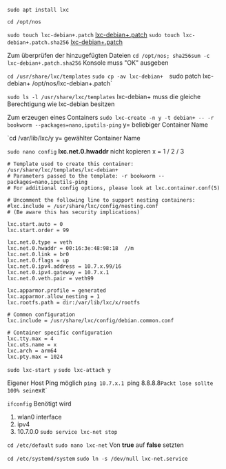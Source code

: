 `sudo apt install lxc`

`cd /opt/nos`

`sudo touch lxc-debian+.patch` 
[lxc-debian+.patch](lxc-debian+.patch.md)
`sudo touch lxc-debian+.patch.sha256`
[lxc-debian+.patch](lxc-debian+.patch.sha256.md)

Zum überprüfen der hinzugefügten Dateien
`cd /opt/nos; sha256sum -c lxc-debian+.patch.sha256`
Konsole muss "OK" ausgeben

`cd /usr/share/lxc/templates`
`sudo cp -av lxc-debian+ 
`sudo patch lxc-debian+ /opt/nos/lxc-debian+.patch`

`sudo ls -l /usr/share/lxc/templates` 
lxc-debian+ muss die gleiche Berechtigung wie lxc-debian besitzen

Zum erzeugen eines Containers
`sudo lxc-create -n y -t debian+ -- -r bookworm --packages=nano,iputils-ping`
y= beliebiger Container Name 

`cd /var/lib/lxc/y
y= gewählter Container Name

`sudo nano config`
**lxc.net.0.hwaddr** nicht kopieren
x = 1 / 2 / 3
```
# Template used to create this container: /usr/share/lxc/templates/lxc-debian+
# Parameters passed to the template: -r bookworm --packages=nano,iputils-ping
# For additional config options, please look at lxc.container.conf(5)

# Uncomment the following line to support nesting containers:
#lxc.include = /usr/share/lxc/config/nesting.conf
# (Be aware this has security implications)

lxc.start.auto = 0
lxc.start.order = 99

lxc.net.0.type = veth
lxc.net.0.hwaddr = 00:16:3e:48:98:18  //m
lxc.net.0.link = br0
lxc.net.0.flags = up
lxc.net.0.ipv4.address = 10.7.x.99/16
lxc.net.0.ipv4.gateway = 10.7.x.1
lxc.net.0.veth.pair = veth99

lxc.apparmor.profile = generated
lxc.apparmor.allow_nesting = 1
lxc.rootfs.path = dir:/var/lib/lxc/x/rootfs

# Common configuration
lxc.include = /usr/share/lxc/config/debian.common.conf

# Container specific configuration
lxc.tty.max = 4
lxc.uts.name = x
lxc.arch = arm64
lxc.pty.max = 1024
```

`sudo lxc-start y`
`sudo lxc-attach y`

Eigener Host Ping möglich
`ping 10.7.x.1
`ping 8.8.8.8` Packt lose sollte 100% sein
`exit`

`ifconfig`
Benötigt wird
1. wlan0 interface
2. ipv4
3. 10.7.0.0
`sudo service lxc-net stop`

`cd /etc/default`
`sudo nano lxc-net`
Von **true** auf **false** setzten

`cd /etc/systemd/system`
`sudo ln -s /dev/null lxc-net.service`






